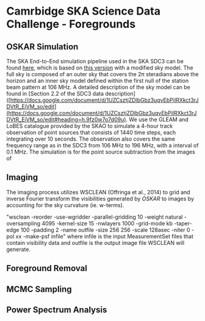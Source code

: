 # Camrbidge SKA Science Data Challenge - Foregrounds
## OSKAR Simulation
The SKA End-to-End simulation pipeline used in the SKA SDC3 can be found [here](https://github.com/ycliu23/SKA_Power_Spectrum_and_EoR_Window), 
which is based on [this version](https://github.com/oharao/SKA_Power_Spectrum_and_EoR_Window) with a modified sky model. The full sky is composed of an outer sky that covers the $\mathrm{2\pi}$ steradians above the horizon and an inner sky model defined within the first null of the station beam pattern at 106 MHz. A detailed description of the sky model can be found in [Section 2.2 of the SDC3 data description]([https://docs.google.com/document/d/1UZCsztjZDlbGbz3uqvEbPiIRXkct3rJDVtR_EiVM_so/edit](https://docs.google.com/document/d/1UZCsztjZDlbGbz3uqvEbPiIRXkct3rJDVtR_EiVM_so/edit#heading=h.9fz0w7o7d09u). We use the GLEAM and LoBES catalogue provided by the SKAO to simulate a 4-hour track observation of point sources that consists of 1440 time steps, each integrating over 10 seconds. The observation also covers the same frequency range as in the SDC3 from 106 MHz to 196 MHz, with a interval of 0.1 MHz. The simulation is for the point source subtraction from the images of 

## Imaging
The imaging process utilizes WSCLEAN (Offringa et al., 2014) to grid and inverse Fourier transform the visibilities generated by $OSKAR$ to images by accounting for the sky curvature (ie. w-terms). 

"wsclean -reorder -use-wgridder -parallel-gridding 10 -weight natural -oversampling 4095 -kernel-size 15 -nwlayers 1000 -grid-mode kb -taper-edge 100 -padding 2 -name outfile -size 256 256 -scale 128asec -niter 0 -pol xx -make-psf infile" where infile is the input MeasurementSet files that contain visibility data and outfile is the output image file WSCLEAN will generate.

## Foreground Removal
## MCMC Sampling
## Power Spectrum Analysis
